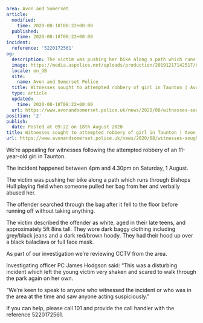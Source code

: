 ```yaml
area: Avon and Somerset
article:
  modified:
    time: 2020-08-18T08:22+00:00
  published:
    time: 2020-08-18T08:22+00:00
incident:
  reference: '5220172561'
og:
  description: The victim was pushing her bike along a path which runs through Bishops Hull playing field when someone pulled her bag from her.
  image: https://media.aspolice.net/uploads/production/20191217142517/Can-you-help-radio-1.png
  locale: en_GB
  site:
    name: Avon and Somerset Police
  title: Witnesses sought to attempted robbery of girl in Taunton | Avon and Somerset Police
  type: article
  updated:
    time: 2020-08-18T08:22+00:00
  url: https://www.avonandsomerset.police.uk/news/2020/08/witnesses-sought-to-attempted-robbery-of-girl-in-taunton/
position: '2'
publish:
  date: Posted at 09:22 on 18th August 2020
title: Witnesses sought to attempted robbery of girl in Taunton | Avon and Somerset Police
url: https://www.avonandsomerset.police.uk/news/2020/08/witnesses-sought-to-attempted-robbery-of-girl-in-taunton/
```

We’re appealing for witnesses following the attempted robbery of an 11-year-old girl in Taunton.

The incident happened between 4pm and 4.30pm on Saturday, 1 August.

The victim was pushing her bike along a path which runs through Bishops Hull playing field when someone pulled her bag from her and verbally abused her.

The offender searched through the bag after it fell to the floor before running off without taking anything.

The victim described the offender as white, aged in their late teens, and approximately 5ft 8ins tall. They wore dark baggy clothing including grey/black jeans and a dark red/brown hoody. They had their hood up over a black balaclava or full face mask.

As part of our investigation we’re reviewing CCTV from the area.

Investigating officer PC James Hodgson said: “This was a disturbing incident which left the young victim very shaken and scared to walk through the park again on her own.

“We’re keen to speak to anyone who witnessed the incident or who was in the area at the time and saw anyone acting suspiciously.”

If you can help, please call 101 and provide the call handler with the reference 5220172561.
